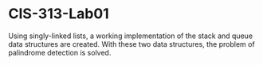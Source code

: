 # CIS-313-Lab01
Using singly-linked lists, a working implementation of the stack and queue data structures are created. With these two data structures, the problem of palindrome detection is solved.
